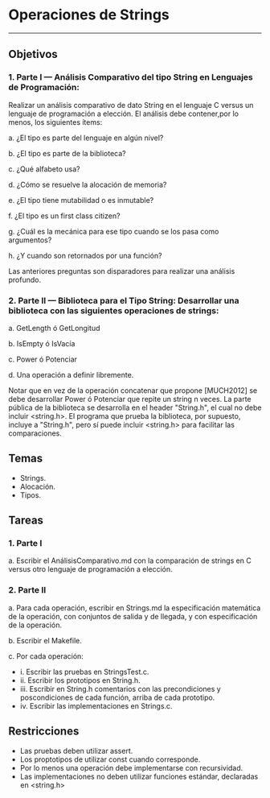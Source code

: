 # Operaciones de Strings
---
## Objetivos
### 1. Parte I — Análisis Comparativo del tipo String en Lenguajes de Programación:

Realizar un análisis comparativo de dato String en el lenguaje C versus un
lenguaje de programación a elección. El análisis debe contener,por lo menos,
los siguientes ítems:

a. ¿El tipo es parte del lenguaje en algún nivel?

b. ¿El tipo es parte de la biblioteca?

c. ¿Qué alfabeto usa?

d. ¿Cómo se resuelve la alocación de memoria?

e. ¿El tipo tiene mutabilidad o es inmutable?

f. ¿El tipo es un first class citizen?

g. ¿Cuál es la mecánica para ese tipo cuando se los pasa como
argumentos?

h. ¿Y cuando son retornados por una función?

Las anteriores preguntas son disparadores para realizar una análisis
profundo.

### 2. Parte II — Biblioteca para el Tipo String: Desarrollar una biblioteca con las siguientes operaciones de strings:

a. GetLength ó GetLongitud

b. IsEmpty ó IsVacía

c. Power ó Potenciar

d. Una operación a definir libremente.

Notar que en vez de la operación concatenar que propone [MUCH2012] se
debe desarrollar Power ó Potenciar que repite un string n veces.
La parte pública de la biblioteca se desarrolla en el header "String.h", el
cual no debe incluir <string.h>. El programa que prueba la biblioteca, por
supuesto, incluye a "String.h", pero sí puede incluir <string.h> para facilitar
las comparaciones.

## Temas
- Strings.
- Alocación.
- Tipos.

## Tareas

### 1. Parte I

a. Escribir el AnálisisComparativo.md con la comparación de strings en C
versus otro lenguaje de programación a elección.

### 2. Parte II
a. Para cada operación, escribir en Strings.md la especificación matemática
de la operación, con conjuntos de salida y de llegada, y con especificación
de la operación.

b. Escribir el Makefile.

c. Por cada operación:

 - i. Escribir las pruebas en StringsTest.c.
 - ii. Escribir los prototipos en String.h.
 - iii. Escribir en String.h comentarios con las precondiciones y
poscondiciones de cada función, arriba de cada prototipo.
- iv. Escribir las implementaciones en Strings.c.

## Restricciones
- Las pruebas deben utilizar assert.
- Los proptotipos de utilizar const cuando corresponde.
- Por lo menos una operación debe implementarse con recursividad.
- Las implementaciones no deben utilizar funciones estándar, declaradas en
<string.h>
